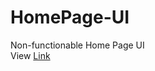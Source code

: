 # HomePage-UI
Non-functionable Home Page UI<br>
View <a href="https://resplendent-heliotrope-0ecda6.netlify.app/">Link</a>

